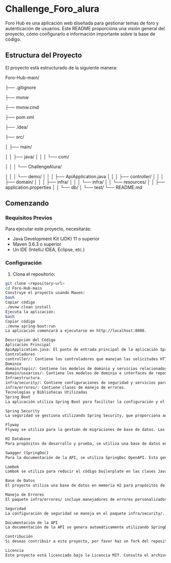 # Challenge_Foro_alura

Foro Hub es una aplicación web diseñada para gestionar temas de foro y autenticación de usuarios. Este README proporciona una visión general del proyecto, cómo configurarlo e información importante sobre la base de código.

## Estructura del Proyecto

El proyecto está estructurado de la siguiente manera:

Foro-Hub-main/

├── .gitignore

├── mvnw

├── mvnw.cmd

├── pom.xml

├── .idea/

├── src/

│ ├── main/

│ │ ├── java/
│ │ │ └── com/

│ │ │ └── ChallengeAlura/

│ │ │ └── demo/
│ │ │ ├── ApiApplication.java
│ │ │ ├── controller/
│ │ │ ├── domain/
│ │ │ ├── infra/
│ │ │ └── infra/
│ │ └── resources/
│ │ ├── application.properties
│ │ └── db/
│ └── test/
└── README.md


## Comenzando

### Requisitos Previos

Para ejecutar este proyecto, necesitarás:

- Java Development Kit (JDK) 11 o superior
- Maven 3.6.3 o superior
- Un IDE (IntelliJ IDEA, Eclipse, etc.)

### Configuración

1. Clona el repositorio:

```bash
git clone <repository-url>
cd Foro-Hub-main
Construye el proyecto usando Maven:
bash
Copiar código
./mvnw clean install
Ejecuta la aplicación:
bash
Copiar código
./mvnw spring-boot:run
La aplicación comenzará a ejecutarse en http://localhost:8080.

Descripción del Código
Aplicación Principal
ApiApplication.java: El punto de entrada principal de la aplicación Spring Boot.
Controladores
controller/: Contiene los controladores que manejan las solicitudes HTTP para temas y autenticación.
Dominio
domain/topic/: Contiene los modelos de dominio y servicios relacionados con los temas del foro.
domain/usuarios/: Contiene los modelos de dominio e interfaces de repositorio para la gestión de usuarios.
Infraestructura
infra/security/: Contiene configuraciones de seguridad y servicios para manejar la autenticación y autorización.
infra/errores/: Contiene clases de manejo de errores.
Tecnologías y Bibliotecas Utilizadas
Spring Boot
La aplicación utiliza Spring Boot para facilitar la configuración y el desarrollo de aplicaciones Java. Spring Boot permite crear aplicaciones independientes y productivas con un mínimo esfuerzo.

Spring Security
La seguridad se gestiona utilizando Spring Security, que proporciona autenticación y autorización a la aplicación. La autenticación se realiza mediante tokens JWT.

Flyway
Flyway se utiliza para la gestión de migraciones de base de datos. Las migraciones se encuentran en el directorio src/main/resources/db/migration/ y se ejecutan automáticamente al iniciar la aplicación.

H2 Database
Para propósitos de desarrollo y prueba, se utiliza una base de datos en memoria H2. Esto facilita la configuración y no requiere una instancia de base de datos externa.

Swagger (SpringDoc)
Para la documentación de la API, se utiliza SpringDoc OpenAPI. Esto genera automáticamente la documentación de la API y proporciona una interfaz gráfica para interactuar con ella.

Lombok
Lombok se utiliza para reducir el código boilerplate en las clases Java. Proporciona anotaciones para generar automáticamente métodos getters, setters, constructores y más.

Base de Datos
El proyecto utiliza una base de datos en memoria H2 para propósitos de desarrollo y prueba. El esquema de la base de datos está definido en el directorio src/main/resources/db/migration/ utilizando migraciones de Flyway.

Manejo de Errores
El paquete infra/errores/ incluye manejadores de errores personalizados para gestionar excepciones de la aplicación y proporcionar respuestas de error significativas.

Seguridad
La configuración de seguridad se maneja en el paquete infra/security/. Incluye autenticación basada en tokens utilizando JWT.

Documentación de la API
La documentación de la API se genera automáticamente utilizando SpringDoc OpenAPI y está disponible en http://localhost:8080/swagger-ui.html cuando la aplicación está en ejecución.

Contribución
Si deseas contribuir a este proyecto, por favor haz un fork del repositorio y envía un pull request con tus cambios.

Licencia
Este proyecto está licenciado bajo la Licencia MIT. Consulta el archivo LICENSE para más detalles.
